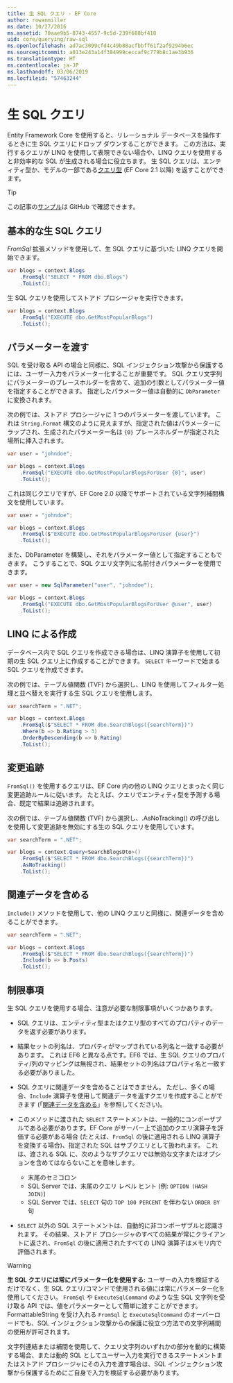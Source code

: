 ```yaml
---
title: 生 SQL クエリ - EF Core
author: rowanmiller
ms.date: 10/27/2016
ms.assetid: 70aae9b5-8743-4557-9c5d-239f688bf418
uid: core/querying/raw-sql
ms.openlocfilehash: ad7ac3099cfd4c49b88acfbbff61f2af9294b6ec
ms.sourcegitcommit: a013e243a14f384999ceccaf9c779b8c1ae3b936
ms.translationtype: HT
ms.contentlocale: ja-JP
ms.lasthandoff: 03/06/2019
ms.locfileid: "57463244"
---
```

# <a name="raw-sql-queries"></a>生 SQL クエリ

Entity Framework Core を使用すると、リレーショナル データベースを操作するときに生 SQL クエリにドロップ ダウンすることができます。 この方法は、実行するクエリが LINQ を使用して表現できない場合や、LINQ クエリを使用すると非効率的な SQL が生成される場合に役立ちます。 生 SQL クエリは、エンティティ型か、モデルの一部である[クエリ型](xref:core/modeling/query-types) (EF Core 2.1 以降) を返すことができます。

> [!TIP]  
> この記事の[サンプル](https://github.com/aspnet/EntityFramework.Docs/tree/master/samples/core/Querying)は GitHub で確認できます。

## <a name="basic-raw-sql-queries"></a>基本的な生 SQL クエリ

*FromSql* 拡張メソッドを使用して、生 SQL クエリに基づいた LINQ クエリを開始できます。

<!-- [!code-csharp[Main](samples/core/Querying/Querying/RawSQL/Sample.cs)] -->
``` csharp
var blogs = context.Blogs
    .FromSql("SELECT * FROM dbo.Blogs")
    .ToList();
```

生 SQL クエリを使用してストアド プロシージャを実行できます。

<!-- [!code-csharp[Main](samples/core/Querying/Querying/RawSQL/Sample.cs)] -->
``` csharp
var blogs = context.Blogs
    .FromSql("EXECUTE dbo.GetMostPopularBlogs")
    .ToList();
```

## <a name="passing-parameters"></a>パラメーターを渡す

SQL を受け取る API の場合と同様に、SQL インジェクション攻撃から保護するには、ユーザー入力をパラメーター化することが重要です。 SQL クエリ文字列にパラメーターのプレースホルダーを含めて、追加の引数としてパラメーター値を指定することができます。 指定したパラメーター値は自動的に `DbParameter` に変換されます。

次の例では、ストアド プロシージャに 1 つのパラメーターを渡しています。 これは `String.Format` 構文のように見えますが、指定された値はパラメーターにラップされ、生成されたパラメーター名は `{0}` プレースホルダーが指定された場所に挿入されます。

<!-- [!code-csharp[Main](samples/core/Querying/Querying/RawSQL/Sample.cs)] -->
``` csharp
var user = "johndoe";

var blogs = context.Blogs
    .FromSql("EXECUTE dbo.GetMostPopularBlogsForUser {0}", user)
    .ToList();
```

これは同じクエリですが、EF Core 2.0 以降でサポートされている文字列補間構文を使用しています。

<!-- [!code-csharp[Main](samples/core/Querying/Querying/RawSQL/Sample.cs)] -->
``` csharp
var user = "johndoe";

var blogs = context.Blogs
    .FromSql($"EXECUTE dbo.GetMostPopularBlogsForUser {user}")
    .ToList();
```

また、DbParameter を構築し、それをパラメーター値として指定することもできます。 こうすることで、SQL クエリ文字列に名前付きパラメーターを使用できます。

<!-- [!code-csharp[Main](samples/core/Querying/Querying/RawSQL/Sample.cs)] -->
``` csharp
var user = new SqlParameter("user", "johndoe");

var blogs = context.Blogs
    .FromSql("EXECUTE dbo.GetMostPopularBlogsForUser @user", user)
    .ToList();
```

## <a name="composing-with-linq"></a>LINQ による作成

データベース内で SQL クエリを作成できる場合は、LINQ 演算子を使用して初期の生 SQL クエリ上に作成することができます。 `SELECT` キーワードで始まる SQL クエリを作成できます。

次の例では、テーブル値関数 (TVF) から選択し、LINQ を使用してフィルター処理と並べ替えを実行する生 SQL クエリを使用します。

<!-- [!code-csharp[Main](samples/core/Querying/Querying/RawSQL/Sample.cs)] -->
``` csharp
var searchTerm = ".NET";

var blogs = context.Blogs
    .FromSql($"SELECT * FROM dbo.SearchBlogs({searchTerm})")
    .Where(b => b.Rating > 3)
    .OrderByDescending(b => b.Rating)
    .ToList();
```

## <a name="change-tracking"></a>変更追跡

`FromSql()` を使用するクエリは、EF Core 内の他の LINQ クエリとまったく同じ変更追跡ルールに従います。 たとえば、クエリでエンティティ型を予測する場合、既定で結果は追跡されます。  

次の例では、テーブル値関数 (TVF) から選択し、.AsNoTracking() の呼び出しを使用して変更追跡を無効にする生の SQL クエリを使用しています。

<!-- [!code-csharp[Main](samples/core/Querying/Querying/RawSQL/Sample.cs)] -->
``` csharp
var searchTerm = ".NET";

var blogs = context.Query<SearchBlogsDto>()
    .FromSql($"SELECT * FROM dbo.SearchBlogs({searchTerm})")
    .AsNoTracking()
    .ToList();
```

## <a name="including-related-data"></a>関連データを含める

`Include()` メソッドを使用して、他の LINQ クエリと同様に、関連データを含めることができます。

<!-- [!code-csharp[Main](samples/core/Querying/Querying/RawSQL/Sample.cs)] -->
``` csharp
var searchTerm = ".NET";

var blogs = context.Blogs
    .FromSql($"SELECT * FROM dbo.SearchBlogs({searchTerm})")
    .Include(b => b.Posts)
    .ToList();
```

## <a name="limitations"></a>制限事項

生 SQL クエリを使用する場合、注意が必要な制限事項がいくつかあります。

* SQL クエリは、エンティティ型またはクエリ型のすべてのプロパティのデータを返す必要があります。

* 結果セットの列名は、プロパティがマップされている列名と一致する必要があります。 これは EF6 と異なる点です。EF6 では、生 SQL クエリのプロパティ/列のマッピングは無視され、結果セットの列名はプロパティ名と一致する必要がありました。

* SQL クエリに関連データを含めることはできません。 ただし、多くの場合、`Include` 演算子を使用して関連データを返すクエリを作成することができます (「[関連データを含める](#including-related-data)」を参照してください)。

* このメソッドに渡された `SELECT` ステートメントは、一般的にコンポーザブルである必要があります。EF Core がサーバー上で追加のクエリ演算子を評価する必要がある場合 (たとえば、`FromSql` の後に適用される LINQ 演算子を変換する場合)、指定された SQL はサブクエリとして扱われます。 これは、渡される SQL に、次のようなサブクエリでは無効な文字またはオプションを含めてはならないことを意味します。
  * 末尾のセミコロン
  * SQL Server では、末尾のクエリ レベル ヒント (例: `OPTION (HASH JOIN)`)
  * SQL Server では、`SELECT` 句の `TOP 100 PERCENT` を伴わない `ORDER BY` 句

* `SELECT` 以外の SQL ステートメントは、自動的に非コンポーザブルと認識されます。 その結果、ストアド プロシージャのすべての結果が常にクライアントに返され、`FromSql` の後に適用されたすべての LINQ 演算子はメモリ内で評価されます。

> [!WARNING]  
> **生 SQL クエリには常にパラメーター化を使用する:** ユーザーの入力を検証するだけでなく、生 SQL クエリ/コマンドで使用される値には常にパラメーター化を使用してください。 `FromSql` や `ExecuteSqlCommand` のような生 SQL 文字列を受け取る API では、値をパラメーターとして簡単に渡すことができます。 FormattableString を受け入れる `FromSql` と `ExecuteSqlCommand` のオーバーロードでも、SQL インジェクション攻撃からの保護に役立つ方法での文字列補間の使用が許可されます。 
> 
> 文字列連結または補間を使用して、クエリ文字列のいずれかの部分を動的に構築する場合、または動的 SQL としてユーザー入力を実行できるステートメントまたはストアド プロシージャにその入力を渡す場合は、SQL インジェクション攻撃から保護するためにご自身で入力を検証する必要があります。
